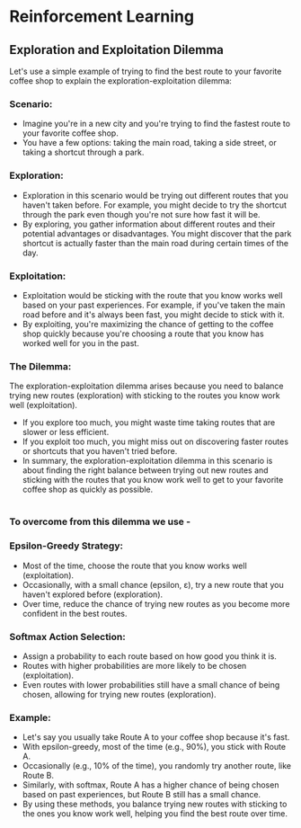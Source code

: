 # Reinforcement Learning

## Exploration and Exploitation Dilemma
Let's use a simple example of trying to find the best route to your favorite coffee shop to explain the exploration-exploitation dilemma:

### Scenario:
- Imagine you're in a new city and you're trying to find the fastest route to your favorite coffee shop. 
- You have a few options: taking the main road, taking a side street, or taking a shortcut through a park.

### Exploration:

- Exploration in this scenario would be trying out different routes that you haven't taken before. For example, you might decide to try the shortcut through the park even though you're not sure how fast it will be.
- By exploring, you gather information about different routes and their potential advantages or disadvantages. You might discover that the park shortcut is actually faster than the main road during certain times of the day.

### Exploitation:

- Exploitation would be sticking with the route that you know works well based on your past experiences. For example, if you've taken the main road before and it's always been fast, you might decide to stick with it.
- By exploiting, you're maximizing the chance of getting to the coffee shop quickly because you're choosing a route that you know has worked well for you in the past.

### The Dilemma:
The exploration-exploitation dilemma arises because you need to balance trying new routes (exploration) with sticking to the routes you know work well (exploitation).

- If you explore too much, you might waste time taking routes that are slower or less efficient.
- If you exploit too much, you might miss out on discovering faster routes or shortcuts that you haven't tried before.
- In summary, the exploration-exploitation dilemma in this scenario is about finding the right balance between trying out new routes and sticking with the routes that you know work well to get to your favorite coffee shop as quickly as possible.
#
### To overcome from this dilemma we use -
### Epsilon-Greedy Strategy:

- Most of the time, choose the route that you know works well (exploitation).
- Occasionally, with a small chance (epsilon, ε), try a new route that you haven't explored before (exploration).
- Over time, reduce the chance of trying new routes as you become more confident in the best routes.

### Softmax Action Selection:

- Assign a probability to each route based on how good you think it is.
- Routes with higher probabilities are more likely to be chosen (exploitation).
- Even routes with lower probabilities still have a small chance of being chosen, allowing for trying new routes (exploration).
### Example:

- Let's say you usually take Route A to your coffee shop because it's fast.
- With epsilon-greedy, most of the time (e.g., 90%), you stick with Route A.
- Occasionally (e.g., 10% of the time), you randomly try another route, like Route B.
- Similarly, with softmax, Route A has a higher chance of being chosen based on past experiences, but Route B still has a small chance.
- By using these methods, you balance trying new routes with sticking to the ones you know work well, helping you find the best route over time.
